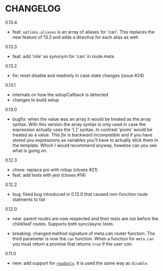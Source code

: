 # CHANGELOG

0.13.4

- feat: `options.aliases` is an array of aliases for 'can'. This replaces the
  new feature of 13.3 and adds a directive for each alias as well.

0.13.3

- feat: add 'role' as synonym for 'can' in route.meta

0.13.2

- fix: reset disable and readonly in case state changes (issue #24)

0.13.1

- internals on how the setupCallback is detected
- changes to build setup

0.13.0

- bugfix: when the value was an array it would be treated as the array syntax.
  With this version the array syntax is only used in case the expression
  actually uses the '[ ]' syntax. In contrast 'posts' would be treated as a
  value. *This fix is backward incompatible* and if you have stored you
  expressions as variables you'll have to actually stick them in the template.
  Which I would recommend anyway, howelse can you see what is going on.

0.12.3

- chore: replace poi with rollup (closes #21)
- feat: add tests with jest (closes #14)

0.12.2

- bug: fixed bug introduced in 0.12.0 that caused non-function route statments to fail

0.12.0

- new: parent routes are now respected and their tests are run before the
  child/leaf routes. Supports both sync/async tests.

- breaking: changed method signature of meta.can router function. The third parameter is now the `can` function.
  When a function for `meta.can` you must return a promise that returns `true`
  if the user *can*.

0.11.0

- new: add support for
  [`readonly`](https://developer.mozilla.org/en-US/docs/Web/HTML/Element/Input#readonly).
  It is used the same way as `disable`.
